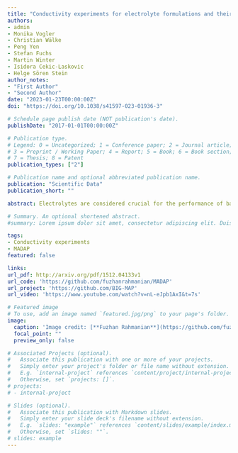 ```yaml
---
title: "Conductivity experiments for electrolyte formulations and their automated analysis"
authors:
- admin
- Monika Vogler
- Christian Wälke
- Peng Yen
- Stefan Fuchs
- Martin Winter
- Isidora Cekic-Laskovic
- Helge Sören Stein
author_notes:
- "First Author"
- "Second Author"
date: "2023-01-23T00:00:00Z"
doi: "https://doi.org/10.1038/s41597-023-01936-3"

# Schedule page publish date (NOT publication's date).
publishDate: "2017-01-01T00:00:00Z"

# Publication type.
# Legend: 0 = Uncategorized; 1 = Conference paper; 2 = Journal article;
# 3 = Preprint / Working Paper; 4 = Report; 5 = Book; 6 = Book section;
# 7 = Thesis; 8 = Patent
publication_types: ["2"]

# Publication name and optional abbreviated publication name.
publication: "Scientific Data"
publication_short: ""

abstract: Electrolytes are considered crucial for the performance of batteries, and therefore indispensable for future energy storage research. This paper presents data that describes the effect of the electrolyte composition on the ionic conductivity. In particular, the data focuses on electrolytes composed of ethylene carbonate (EC), propylene carbonate (PC), ethyl methyl carbonate (EMC), and lithium hexafluorophosphate (LiPF6). The mass ratio of EC to PC was varied, while keeping the mass ratio of (EC + PC) and EMC at fixed values of 3:7 and 1:1. The conducting salt concentration was also varied during the study. Conductivity data was obtained from electrochemical impedance spectroscopy (EIS) measurements at various temperatures. Based on the thus obtained temperature series, the activation energy for ionic conduction was determined during the analysis. The data is presented here in a machine-readable format and includes a Python package for analyzing temperature series of electrolyte conductivity according to the Arrhenius equation and EIS data. The data may be useful e.g. for the training of machine learning models or for reference prior to experiments.

# Summary. An optional shortened abstract.
#summary: Lorem ipsum dolor sit amet, consectetur adipiscing elit. Duis posuere tellus ac convallis placerat. Proin tincidunt magna sed ex sollicitudin condimentum.

tags:
- Conductivity experiments
- MADAP
featured: false

links:
url_pdf: http://arxiv.org/pdf/1512.04133v1
url_code: 'https://github.com/fuzhanrahmanian/MADAP'
url_project: 'https://github.com/BIG-MAP'
url_video: 'https://www.youtube.com/watch?v=nL-eJpb1AxI&t=7s'

# Featured image
# To use, add an image named `featured.jpg/png` to your page's folder.
image:
  caption: 'Image credit: [**Fuzhan Rahmanian**](https://github.com/fuzhanrahmanian/MADAP)'
  focal_point: ""
  preview_only: false

# Associated Projects (optional).
#   Associate this publication with one or more of your projects.
#   Simply enter your project's folder or file name without extension.
#   E.g. `internal-project` references `content/project/internal-project/index.md`.
#   Otherwise, set `projects: []`.
# projects:
# - internal-project

# Slides (optional).
#   Associate this publication with Markdown slides.
#   Simply enter your slide deck's filename without extension.
#   E.g. `slides: "example"` references `content/slides/example/index.md`.
#   Otherwise, set `slides: ""`.
# slides: example
---
```

